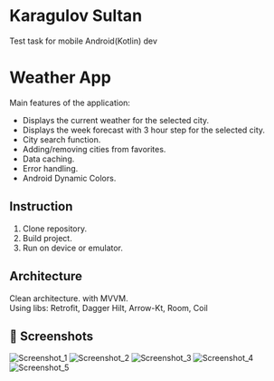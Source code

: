 
# Karagulov Sultan
Test task for mobile Android(Kotlin) dev

# Weather App
Main features of the application:
* Displays the current weather for the selected city.
* Displays the week forecast with 3 hour step for the selected city.
* City search function.
* Adding/removing cities from favorites.
* Data caching.
* Error handling.
* Android Dynamic Colors.

## Instruction
1. Clone repository.
2. Build project.
3. Run on device or emulator.

## Architecture
Clean architecture. with MVVM. <br/>
Using libs: Retrofit, Dagger Hilt, Arrow-Kt, Room, Coil


## :camera_flash: Screenshots
<!-- You can add more screenshots here if you like -->
![Screenshot_1](https://github.com/karagulov23/WeatherApp/assets/62842649/bb0d8a16-9132-4540-b46c-70184a4da2dd)
![Screenshot_2](https://github.com/karagulov23/WeatherApp/assets/62842649/b12182d5-e27c-491a-a558-7922f873d001)
![Screenshot_3](https://github.com/karagulov23/WeatherApp/assets/62842649/68aa849a-dfa9-4598-b9b4-9a57dc84d0a8)
![Screenshot_4](https://github.com/karagulov23/WeatherApp/assets/62842649/6910c6f8-a8b0-4c07-8b14-d78c83769e9a)
![Screenshot_5](https://github.com/karagulov23/WeatherApp/assets/62842649/cd332145-ef26-4274-9984-ed7c64abb342)



